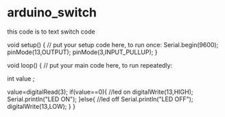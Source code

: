 # arduino_switch

this code is to text switch code

void setup() {
  // put your setup code here, to run once:
  Serial.begin(9600);
  pinMode(13,OUTPUT);
  pinMode(3,INPUT_PULLUP);
}

void loop() {
  // put your main code here, to run repeatedly:

  int value ;

  value=digitalRead(3);
  if(value==0){
    //led on
    digitalWrite(13,HIGH);
    Serial.println("LED ON");
  }else{
    //led off
    Serial.println("LED OFF");
    digitalWrite(13,LOW);
  }
}
